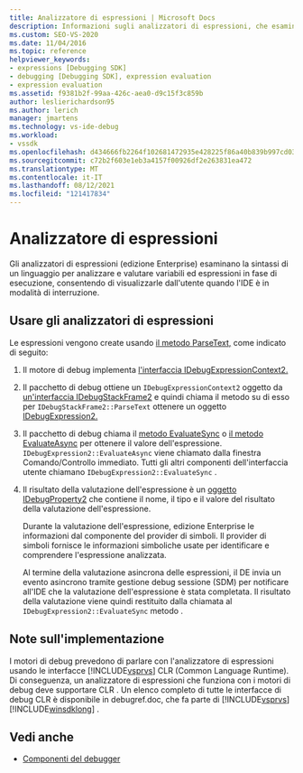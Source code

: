 ```yaml
---
title: Analizzatore di espressioni | Microsoft Docs
description: Informazioni sugli analizzatori di espressioni, che esaminano la sintassi di un linguaggio per analizzare e valutare variabili ed espressioni in fase di esecuzione in modalità di interruzione.
ms.custom: SEO-VS-2020
ms.date: 11/04/2016
ms.topic: reference
helpviewer_keywords:
- expressions [Debugging SDK]
- debugging [Debugging SDK], expression evaluation
- expression evaluation
ms.assetid: f9381b2f-99aa-426c-aea0-d9c15f3c859b
author: leslierichardson95
ms.author: lerich
manager: jmartens
ms.technology: vs-ide-debug
ms.workload:
- vssdk
ms.openlocfilehash: d434666fb2264f102681472935e428225f86a40b839b997cd035f43b5b1d67b2
ms.sourcegitcommit: c72b2f603e1eb3a4157f00926df2e263831ea472
ms.translationtype: MT
ms.contentlocale: it-IT
ms.lasthandoff: 08/12/2021
ms.locfileid: "121417834"
---
```

# <a name="expression-evaluator"></a>Analizzatore di espressioni
Gli analizzatori di espressioni (edizione Enterprise) esaminano la sintassi di un linguaggio per analizzare e valutare variabili ed espressioni in fase di esecuzione, consentendo di visualizzarle dall'utente quando l'IDE è in modalità di interruzione.

## <a name="use-expression-evaluators"></a>Usare gli analizzatori di espressioni
 Le espressioni vengono create usando [il metodo ParseText,](../../extensibility/debugger/reference/idebugexpressioncontext2-parsetext.md) come indicato di seguito:

1. Il motore di debug implementa [l'interfaccia IDebugExpressionContext2.](../../extensibility/debugger/reference/idebugexpressioncontext2.md)

2. Il pacchetto di debug ottiene un `IDebugExpressionContext2` oggetto da [un'interfaccia IDebugStackFrame2](../../extensibility/debugger/reference/idebugstackframe2.md) e quindi chiama il metodo su di esso per `IDebugStackFrame2::ParseText` ottenere un oggetto [IDebugExpression2.](../../extensibility/debugger/reference/idebugexpression2.md)

3. Il pacchetto di debug chiama il [metodo EvaluateSync](../../extensibility/debugger/reference/idebugexpression2-evaluatesync.md) o [il metodo EvaluateAsync](../../extensibility/debugger/reference/idebugexpression2-evaluateasync.md) per ottenere il valore dell'espressione. `IDebugExpression2::EvaluateAsync` viene chiamato dalla finestra Comando/Controllo immediato. Tutti gli altri componenti dell'interfaccia utente chiamano `IDebugExpression2::EvaluateSync` .

4. Il risultato della valutazione dell'espressione è un [oggetto IDebugProperty2](../../extensibility/debugger/reference/idebugproperty2.md) che contiene il nome, il tipo e il valore del risultato della valutazione dell'espressione.

   Durante la valutazione dell'espressione, edizione Enterprise le informazioni dal componente del provider di simboli. Il provider di simboli fornisce le informazioni simboliche usate per identificare e comprendere l'espressione analizzata.

   Al termine della valutazione asincrona delle espressioni, il DE invia un evento asincrono tramite gestione debug sessione (SDM) per notificare all'IDE che la valutazione dell'espressione è stata completata. Il risultato della valutazione viene quindi restituito dalla chiamata al `IDebugExpression2::EvaluateSync` metodo .

## <a name="implementation-notes"></a>Note sull'implementazione
 I motori di debug prevedono di parlare con l'analizzatore di espressioni usando le interfacce [!INCLUDE[vsprvs](../../code-quality/includes/vsprvs_md.md)] CLR (Common Language Runtime). Di conseguenza, un analizzatore di espressioni che funziona con i motori di debug deve supportare CLR . Un elenco completo di tutte le interfacce di debug CLR è disponibile in debugref.doc, che fa parte di [!INCLUDE[vsprvs](../../code-quality/includes/vsprvs_md.md)] [!INCLUDE[winsdklong](../../deployment/includes/winsdklong_md.md)] .

## <a name="see-also"></a>Vedi anche
- [Componenti del debugger](../../extensibility/debugger/debugger-components.md)
